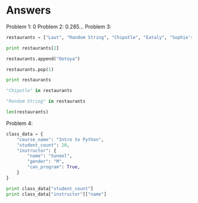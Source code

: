 # Answers

Problem 1: 0
Problem 2: 0.285...
Problem 3:
```python
restaurants = ["Laut", "Random String", "Chipotle", "Eataly", "Sophie's Cuban", "Chop't", "Potbelly's"]

print restaurants[2]

restaurants.append("Ootoya")

restaurants.pop(1)

print restaurants

"Chipotle" in restaurants

"Random String" in restaurants

len(restaurants)
```

Problem 4:
```python
class_data = {
    "course_name": "Intro to Python",
    "student_count": 20,
    "instructor": {
        "name": "Suneel",
        "gender": "M",
        "can_program": True,
    }
}

print class_data["student_count"]
print class_data["instructor"]["name"]
```
